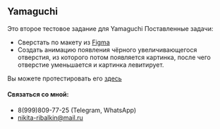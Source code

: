 ## Yamaguchi 

Это второе тестовое задание для Yamaguchi
Поставленные задачи:
- Сверстать по макету из [Figma](https://www.figma.com/file/jAfRB76D6Y69PjuuUHW41H/Тестовое-задание-для-верстальщика.?node-id=0%3A1&t=JLhJmTxvAPzmHhfI-0)
- Создать анимацию появления чёрного увеличивающегося отверстия, из которого потом появляется картинка, после чего отверстие уменьшается и картинка левитирует.

Вы можете протестировать его [здесь](https://neekit95.github.io/Yamaguchi_test2/)
  
 #### Связаться со мной:
 - 8(999)809-77-25  (Telegram, WhatsApp)
 - nikita-ribalkin@mail.ru
